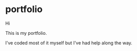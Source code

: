 # portfolio

Hi

This is my portfolio.

I've coded most of it myself but I've had help along the way.

